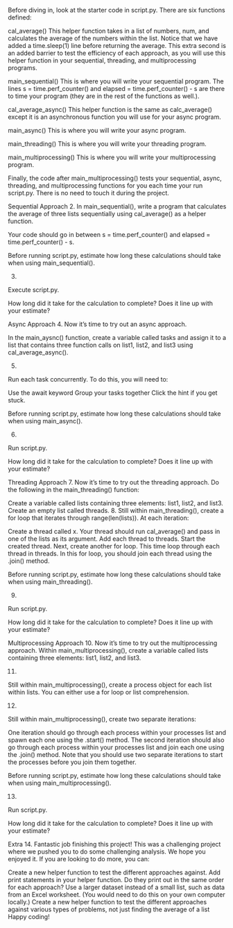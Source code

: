 
Before diving in, look at the starter code in script.py. There are six functions defined:

cal_average()
This helper function takes in a list of numbers, num, and calculates the average of the numbers within the list. Notice that we have added a time.sleep(1) line before returning the average. This extra second is an added barrier to test the efficiency of each approach, as you will use this helper function in your sequential, threading, and multiprocessing programs.

main_sequential()
This is where you will write your sequential program. The lines s = time.perf_counter() and elapsed = time.perf_counter() - s are there to time your program (they are in the rest of the functions as well.).

cal_average_async()
This helper function is the same as calc_average() except it is an asynchronous function you will use for your async program.

main_async()
This is where you will write your async program.

main_threading()
This is where you will write your threading program.

main_multiprocessing()
This is where you will write your multiprocessing program.

Finally, the code after main_multiprocessing() tests your sequential, async, threading, and multiprocessing functions for you each time your run script.py. There is no need to touch it during the project.

Sequential Approach
2.
In main_sequential(), write a program that calculates the average of three lists sequentially using cal_average() as a helper function.

Your code should go in between s = time.perf_counter() and elapsed = time.perf_counter() - s.

Before running script.py, estimate how long these calculations should take when using main_sequential().

3.
Execute script.py.

How long did it take for the calculation to complete? Does it line up with your estimate?

Async Approach
4.
Now it’s time to try out an async approach.

In the main_aysnc() function, create a variable called tasks and assign it to a list that contains three function calls on list1, list2, and list3 using cal_average_async().

5.
Run each task concurrently. To do this, you will need to:

Use the await keyword
Group your tasks together
Click the hint if you get stuck.

Before running script.py, estimate how long these calculations should take when using main_async().

6.
Run script.py.

How long did it take for the calculation to complete? Does it line up with your estimate?

Threading Approach
7.
Now it’s time to try out the threading approach. Do the following in the main_threading() function:

Create a variable called lists containing three elements: list1, list2, and list3.
Create an empty list called threads.
8.
Still within main_threading(), create a for loop that iterates through range(len(lists)). At each iteration:

Create a thread called x. Your thread should run cal_average() and pass in one of the lists as its argument.
Add each thread to threads.
Start the created thread.
Next, create another for loop. This time loop through each thread in threads. In this for loop, you should join each thread using the .join() method.

Before running script.py, estimate how long these calculations should take when using main_threading().

9.
Run script.py.

How long did it take for the calculation to complete? Does it line up with your estimate?

Multiprocessing Approach
10.
Now it’s time to try out the multiprocessing approach. Within main_multiprocessing(), create a variable called lists containing three elements: list1, list2, and list3.

11.
Still within main_multiprocessing(), create a process object for each list within lists. You can either use a for loop or list comprehension.

12.
Still within main_multiprocessing(), create two separate iterations:

One iteration should go through each process within your processes list and spawn each one using the .start() method.
The second iteration should also go through each process within your processes list and join each one using the .join() method.
Note that you should use two separate iterations to start the processes before you join them together.

Before running script.py, estimate how long these calculations should take when using main_multiprocessing().

13.
Run script.py.

How long did it take for the calculation to complete? Does it line up with your estimate?

Extra
14.
Fantastic job finishing this project! This was a challenging project where we pushed you to do some challenging analysis. We hope you enjoyed it. If you are looking to do more, you can:

Create a new helper function to test the different approaches against.
Add print statements in your helper function. Do they print out in the same order for each approach?
Use a larger dataset instead of a small list, such as data from an Excel worksheet. (You would need to do this on your own computer locally.)
Create a new helper function to test the different approaches against various types of problems, not just finding the average of a list
Happy coding!